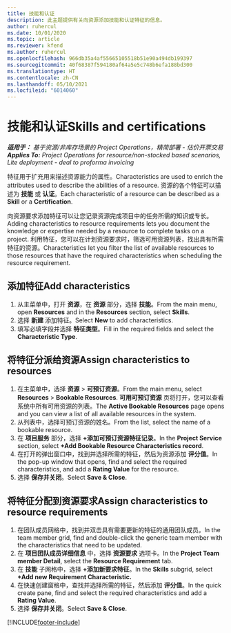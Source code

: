 ```yaml
---
title: 技能和认证
description: 此主题提供有关向资源添加技能和认证特征的信息。
author: ruhercul
ms.date: 10/01/2020
ms.topic: article
ms.reviewer: kfend
ms.author: ruhercul
ms.openlocfilehash: 966db35a4af55665105518b51e90a494db199397
ms.sourcegitcommit: 40f68387f594180af64a5e5c748b6efa188bd300
ms.translationtype: HT
ms.contentlocale: zh-CN
ms.lasthandoff: 05/10/2021
ms.locfileid: "6014060"
---
```

# <a name="skills-and-certifications"></a><span data-ttu-id="5244c-103">技能和认证</span><span class="sxs-lookup"><span data-stu-id="5244c-103">Skills and certifications</span></span>
<span data-ttu-id="5244c-104">_**适用于：** 基于资源/非库存场景的 Project Operations，精简部署 - 估价开票交易_</span><span class="sxs-lookup"><span data-stu-id="5244c-104">_**Applies To:** Project Operations for resource/non-stocked based scenarios, Lite deployment - deal to proforma invoicing_</span></span>

<span data-ttu-id="5244c-105">特征用于扩充用来描述资源能力的属性。</span><span class="sxs-lookup"><span data-stu-id="5244c-105">Characteristics are used to enrich the attributes used to describe the abilities of a resource.</span></span> <span data-ttu-id="5244c-106">资源的各个特征可以描述为 **技能** 或 **认证**。</span><span class="sxs-lookup"><span data-stu-id="5244c-106">Each characteristic of a resource can be described as a **Skill** or a **Certification**.</span></span>

<span data-ttu-id="5244c-107">向资源要求添加特征可以让您记录资源完成项目中的任务所需的知识或专长。</span><span class="sxs-lookup"><span data-stu-id="5244c-107">Adding characteristics to resource requirements lets you document the knowledge or expertise needed by a resource to complete tasks on a project.</span></span> <span data-ttu-id="5244c-108">利用特征，您可以在计划资源要求时，筛选可用资源列表，找出具有所需特征的资源。</span><span class="sxs-lookup"><span data-stu-id="5244c-108">Characteristics let you filter the list of available resources to those resources that have the required characteristics when scheduling the resource requirement.</span></span>

## <a name="add-characteristics"></a><span data-ttu-id="5244c-109">添加特征</span><span class="sxs-lookup"><span data-stu-id="5244c-109">Add characteristics</span></span>

1. <span data-ttu-id="5244c-110">从主菜单中，打开 **资源**，在 **资源** 部分，选择 **技能**。</span><span class="sxs-lookup"><span data-stu-id="5244c-110">From the main menu, open **Resources** and in the **Resources** section, select **Skills**.</span></span>
2. <span data-ttu-id="5244c-111">选择 **新建** 添加特征。</span><span class="sxs-lookup"><span data-stu-id="5244c-111">Select **New** to add characteristics.</span></span>
3. <span data-ttu-id="5244c-112">填写必填字段并选择 **特征类型**。</span><span class="sxs-lookup"><span data-stu-id="5244c-112">Fill in the required fields and select the **Characteristic Type**.</span></span>

## <a name="assign-characteristics-to-resources"></a><span data-ttu-id="5244c-113">将特征分派给资源</span><span class="sxs-lookup"><span data-stu-id="5244c-113">Assign characteristics to resources</span></span>

1. <span data-ttu-id="5244c-114">在主菜单中，选择 **资源** > **可预订资源**。</span><span class="sxs-lookup"><span data-stu-id="5244c-114">From the main menu, select **Resources** > **Bookable Resources**.</span></span> <span data-ttu-id="5244c-115">**可用可预订资源** 页将打开，您可以查看系统中所有可用资源的列表。</span><span class="sxs-lookup"><span data-stu-id="5244c-115">The **Active Bookable Resources** page opens and you can view a list of all available resources in the system.</span></span>
2. <span data-ttu-id="5244c-116">从列表中，选择可预订资源的姓名。</span><span class="sxs-lookup"><span data-stu-id="5244c-116">From the list, select the name of a bookable resource.</span></span>
3. <span data-ttu-id="5244c-117">在 **项目服务** 部分，选择 **+添加可预订资源特征记录**。</span><span class="sxs-lookup"><span data-stu-id="5244c-117">In the **Project Service** section, select **+Add Bookable Resource Characteristics record**.</span></span>
4. <span data-ttu-id="5244c-118">在打开的弹出窗口中，找到并选择所需的特征，然后为资源添加 **评分值**。</span><span class="sxs-lookup"><span data-stu-id="5244c-118">In the pop-up window that opens, find and select the required characteristics, and add a **Rating Value** for the resource.</span></span>
5. <span data-ttu-id="5244c-119">选择 **保存并关闭**。</span><span class="sxs-lookup"><span data-stu-id="5244c-119">Select **Save & Close**.</span></span>

## <a name="assign-characteristics-to-resource-requirements"></a><span data-ttu-id="5244c-120">将特征分配到资源要求</span><span class="sxs-lookup"><span data-stu-id="5244c-120">Assign characteristics to resource requirements</span></span>

1. <span data-ttu-id="5244c-121">在团队成员网格中，找到并双击具有需要更新的特征的通用团队成员。</span><span class="sxs-lookup"><span data-stu-id="5244c-121">In the team member grid, find and double-click the generic team member with the characteristics that need to be updated.</span></span>
2. <span data-ttu-id="5244c-122">在 **项目团队成员详细信息** 中，选择 **资源要求** 选项卡。</span><span class="sxs-lookup"><span data-stu-id="5244c-122">In the **Project Team member Detail**, select the **Resource Requirement** tab.</span></span>
3. <span data-ttu-id="5244c-123">在 **技能** 子网格中，选择 **+添加新要求特征**。</span><span class="sxs-lookup"><span data-stu-id="5244c-123">In the **Skills** subgrid, select **+Add new Requirement Characteristic.**</span></span>
4. <span data-ttu-id="5244c-124">在快速创建窗格中，查找并选择所需的特征，然后添加 **评分值**。</span><span class="sxs-lookup"><span data-stu-id="5244c-124">In the quick create pane, find and select the required characteristics and add a **Rating Value**.</span></span>
5. <span data-ttu-id="5244c-125">选择 **保存并关闭**。</span><span class="sxs-lookup"><span data-stu-id="5244c-125">Select **Save & Close**.</span></span>

[!INCLUDE[footer-include](../includes/footer-banner.md)]